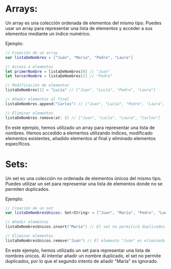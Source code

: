 # Arrays:
Un array es una colección ordenada de elementos del mismo tipo. Puedes usar un array para representar una lista de elementos y acceder a sus elementos mediante un índice numérico.

Ejemplo:

```swift
// Creación de un array
var listaDeNombres = ["Juan", "María", "Pedro", "Laura"]

// Acceso a elementos
let primerNombre = listaDeNombres[0] // "Juan"
let tercerNombre = listaDeNombres[2] // "Pedro"

// Modificación de elementos
listaDeNombres[1] = "Lucía" // ["Juan", "Lucía", "Pedro", "Laura"]

// Añadir elementos al final
listaDeNombres.append("Carlos") // ["Juan", "Lucía", "Pedro", "Laura", "Carlos"]

// Eliminar elementos
listaDeNombres.remove(at: 2) // ["Juan", "Lucía", "Laura", "Carlos"]
```

En este ejemplo, hemos utilizado un array para representar una lista de nombres. Hemos accedido a elementos utilizando índices, modificado elementos existentes, añadido elementos al final y eliminado elementos específicos.

# Sets:
Un set es una colección no ordenada de elementos únicos del mismo tipo. Puedes utilizar un set para representar una lista de elementos donde no se permiten duplicados.

Ejemplo:

```swift
// Creación de un set
var listaDeNombresUnicos: Set<String> = ["Juan", "María", "Pedro", "Laura"]

// Añadir elementos
listaDeNombresUnicos.insert("María") // El set no permitirá duplicados

// Eliminar elementos
listaDeNombresUnicos.remove("Juan") // El elemento "Juan" es eliminado
```

En este ejemplo, hemos utilizado un set para representar una lista de nombres únicos. Al intentar añadir un nombre duplicado, el set no permite duplicados, por lo que el segundo intento de añadir "María" es ignorado.
